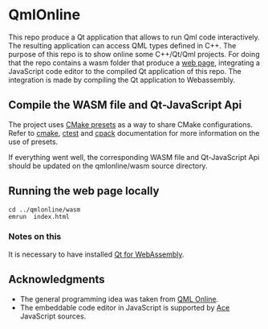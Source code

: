 # QmlOnline 

This repo produce a Qt application that allows to run Qml code interactively.
The resulting application can access QML types defined in C++.
The purpose of this repo is to show online some  C++/Qt/Qml projects.
For doing that the repo contains a wasm folder that produce a [web page](https://eddytheco.github.io/qmlonline/),
integrating a JavaScript code editor  to the compiled Qt application of this repo. The integration is made by compiling the Qt application to Webassembly. 


## Compile the WASM file and Qt-JavaScript Api

The project uses [CMake presets](https://cmake.org/cmake/help/latest/manual/cmake-presets.7.html) as a way to share CMake configurations.
Refer to [cmake](https://cmake.org/cmake/help/latest/manual/cmake.1.html), [ctest](https://cmake.org/cmake/help/latest/manual/ctest.1.html) and [cpack](https://cmake.org/cmake/help/latest/manual/cpack.1.html) documentation for more information on the use of presets.

If everything went well, the corresponding WASM file and Qt-JavaScript Api should be updated on the qmlonline/wasm source directory. 

## Running the web page locally

```
cd ../qmlonline/wasm
emrun  index.html
```

### Notes on this

It is necessary to have installed [Qt for WebAssembly](https://doc.qt.io/qt-6/wasm.html). 

## Acknowledgments

- The general programming idea  was taken from [QML Online](https://qmlonline.kde.org/).
- The embeddable code editor in JavaScript is supported by [Ace](https://ace.c9.io/) JavaScript sources.

